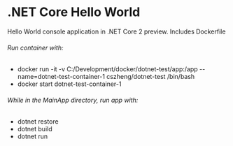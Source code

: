 # .NET Core Hello World

Hello World console application in .NET Core 2 preview. 
Includes Dockerfile

###### Run container with: 
* docker run -it -v C:/Development/docker/dotnet-test/app:/app --name=dotnet-test-container-1 cszheng/dotnet-test /bin/bash
* docker start dotnet-test-container-1

###### While in the MainApp directory, run app with:
* dotnet restore
* dotnet build
* dotnet run